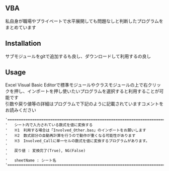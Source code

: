 ## VBA
私自身が職場やプライベートで水平展開しても問題なしと判断したプログラムをまとめています  

## Installation
サブモジュールをgitで追加するも良し、ダウンロードして利用するの良し  

## Usage
Excel Visual Basic Editorで標準モジュールやクラスモジュールの上で右クリックを押し、インポートを押し使いたいプログラムを選択すると利用することが可能です  
引数や戻り値等の詳細はプログラムで下記のように記載されていますコメントをお読みください
```vba
'==============================================================================================================================
'   シート内で入力されている数式を値に変換する
'   ※1　利用する場合は「Involved_Other.bas」のインポートをお願いします
'   ※2　数式部分の自動再計算を行うので動作が重くなる可能性があります
'   ※3　Involved_Callに単一セルの数式を値に変換するプログラムがあります。
'
'   戻り値 : 変換完了(True), NG(False)
'
'   sheetName : シート名
'==============================================================================================================================
```
